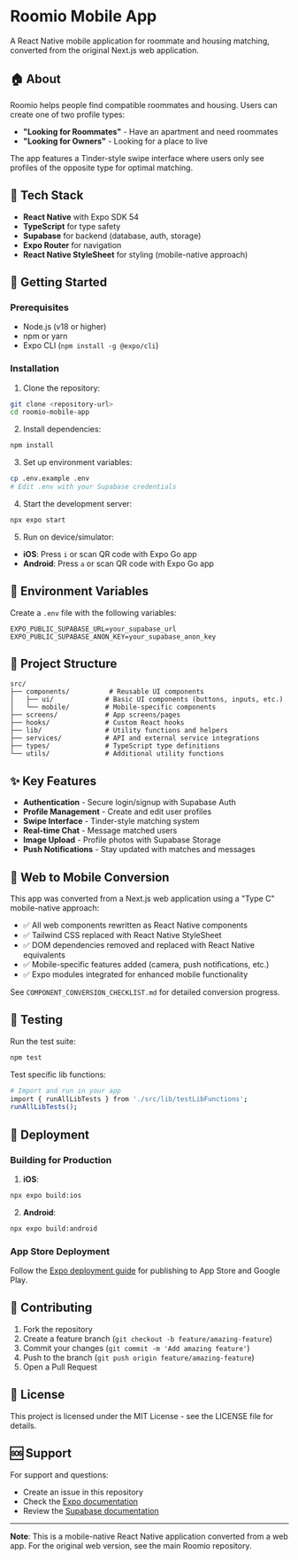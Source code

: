 # Roomio Mobile App

A React Native mobile application for roommate and housing matching, converted from the original Next.js web application.

## 🏠 About

Roomio helps people find compatible roommates and housing. Users can create one of two profile types:
- **"Looking for Roommates"** - Have an apartment and need roommates
- **"Looking for Owners"** - Looking for a place to live

The app features a Tinder-style swipe interface where users only see profiles of the opposite type for optimal matching.

## 📱 Tech Stack

- **React Native** with Expo SDK 54
- **TypeScript** for type safety
- **Supabase** for backend (database, auth, storage)
- **Expo Router** for navigation
- **React Native StyleSheet** for styling (mobile-native approach)

## 🚀 Getting Started

### Prerequisites

- Node.js (v18 or higher)
- npm or yarn
- Expo CLI (`npm install -g @expo/cli`)

### Installation

1. Clone the repository:
```bash
git clone <repository-url>
cd roomio-mobile-app
```

2. Install dependencies:
```bash
npm install
```

3. Set up environment variables:
```bash
cp .env.example .env
# Edit .env with your Supabase credentials
```

4. Start the development server:
```bash
npx expo start
```

5. Run on device/simulator:
- **iOS**: Press `i` or scan QR code with Expo Go app
- **Android**: Press `a` or scan QR code with Expo Go app

## 🔧 Environment Variables

Create a `.env` file with the following variables:

```env
EXPO_PUBLIC_SUPABASE_URL=your_supabase_url
EXPO_PUBLIC_SUPABASE_ANON_KEY=your_supabase_anon_key
```

## 📂 Project Structure

```
src/
├── components/          # Reusable UI components
│   ├── ui/             # Basic UI components (buttons, inputs, etc.)
│   └── mobile/         # Mobile-specific components
├── screens/            # App screens/pages
├── hooks/              # Custom React hooks
├── lib/                # Utility functions and helpers
├── services/           # API and external service integrations
├── types/              # TypeScript type definitions
└── utils/              # Additional utility functions
```

## ✨ Key Features

- **Authentication** - Secure login/signup with Supabase Auth
- **Profile Management** - Create and edit user profiles
- **Swipe Interface** - Tinder-style matching system
- **Real-time Chat** - Message matched users
- **Image Upload** - Profile photos with Supabase Storage
- **Push Notifications** - Stay updated with matches and messages

## 🔄 Web to Mobile Conversion

This app was converted from a Next.js web application using a "Type C" mobile-native approach:

- ✅ All web components rewritten as React Native components
- ✅ Tailwind CSS replaced with React Native StyleSheet
- ✅ DOM dependencies removed and replaced with React Native equivalents
- ✅ Mobile-specific features added (camera, push notifications, etc.)
- ✅ Expo modules integrated for enhanced mobile functionality

See `COMPONENT_CONVERSION_CHECKLIST.md` for detailed conversion progress.

## 🧪 Testing

Run the test suite:
```bash
npm test
```

Test specific lib functions:
```bash
# Import and run in your app
import { runAllLibTests } from './src/lib/testLibFunctions';
runAllLibTests();
```

## 🚀 Deployment

### Building for Production

1. **iOS**:
```bash
npx expo build:ios
```

2. **Android**:
```bash
npx expo build:android
```

### App Store Deployment

Follow the [Expo deployment guide](https://docs.expo.dev/distribution/app-stores/) for publishing to App Store and Google Play.

## 🤝 Contributing

1. Fork the repository
2. Create a feature branch (`git checkout -b feature/amazing-feature`)
3. Commit your changes (`git commit -m 'Add amazing feature'`)
4. Push to the branch (`git push origin feature/amazing-feature`)
5. Open a Pull Request

## 📄 License

This project is licensed under the MIT License - see the LICENSE file for details.

## 🆘 Support

For support and questions:
- Create an issue in this repository
- Check the [Expo documentation](https://docs.expo.dev/)
- Review the [Supabase documentation](https://supabase.com/docs)

---

**Note**: This is a mobile-native React Native application converted from a web app. For the original web version, see the main Roomio repository.
